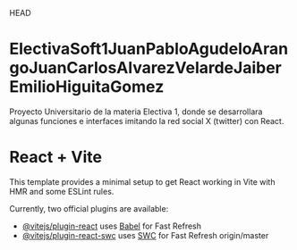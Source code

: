 HEAD
# ElectivaSoft1JuanPabloAgudeloArangoJuanCarlosAlvarezVelardeJaiberEmilioHiguitaGomez
Proyecto Universitario de la materia Electiva 1, donde se desarrollara algunas funciones e interfaces imitando la red social X (twitter) con React.

# React + Vite

This template provides a minimal setup to get React working in Vite with HMR and some ESLint rules.

Currently, two official plugins are available:

- [@vitejs/plugin-react](https://github.com/vitejs/vite-plugin-react/blob/main/packages/plugin-react/README.md) uses [Babel](https://babeljs.io/) for Fast Refresh
- [@vitejs/plugin-react-swc](https://github.com/vitejs/vite-plugin-react-swc) uses [SWC](https://swc.rs/) for Fast Refresh
 origin/master
